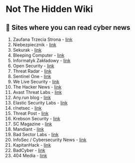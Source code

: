 # Not The Hidden Wiki

📰 Sites where you can read cyber news
-----

1. Zaufana Trzecia Strona - [link](https://zaufanatrzeciastrona.pl/)
2. Niebezpiecznik - [link](https://niebezpiecznik.pl/)
3. Sekurak - [link](https://sekurak.pl/)
4. Bleeping Computer - [link](https://www.bleepingcomputer.com/)
5. Informatyk Zakładowy - [link](https://informatykzakladowy.pl/)
6. Open Security - [link](https://opensecurity.pl/)
7. Threat Radar - [link](https://threatradar.net/blog/)
8. Sentinel One - [link](https://www.sentinelone.com/blog/)
9. We Live Security - [link](https://www.welivesecurity.com/en/)
10. The Hacker News - [link](https://thehackernews.com/)
11. Avast Threat Labs - [link](https://decoded.avast.io/)
12. Any.run blog - [link](https://any.run/cybersecurity-blog/)
13. Elastic Security Labs - [link](https://www.elastic.co/security-labs)
14. r/netsec - [link](https://www.reddit.com/r/netsec/?rdt=47361)
15. Threat Post - [link](https://threatpost.com/)
16. Krebson Security - [link](https://krebsonsecurity.com/)
17. SC Magazine - [link](https://www.scmagazine.com/)
18. Mandiant - [link](https://www.mandiant.com/)
19. Bad Sector Labs - [link](https://blog.badsectorlabs.com/)
20. InfoSec / Cybersecurity News - [link](https://allinfosecnews.com/)
21. KapitanHack - [link](https://kapitanhack.pl)
22. BadCyber - [link](https://badcyber.com/)
23. 404 Media - [link](https://www.404media.co/)
